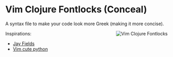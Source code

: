 # Vim Clojure Fontlocks (Conceal)

A syntax file to make your code look more Greek (making it more concise).

<img src="https://github.com/MicahElliott/vim-clojure-fontlocks/raw/master/images/still1.png" alt="Vim Clojure Fontlocks" title="Vim Clojure Fontlocks" align="right" />

Inspirations:
* [Jay Fields](http://blog.jayfields.com/2013/06/coding-increase-your-reading-and.html)
* [Vim cute python](https://github.com/ehamberg/vim-cute-python/blob/master/after/syntax/python.vim)
